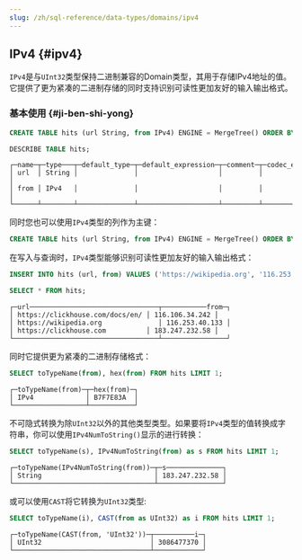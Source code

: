 ```yaml
---
slug: /zh/sql-reference/data-types/domains/ipv4
---
```

## IPv4 {#ipv4}

`IPv4`是与`UInt32`类型保持二进制兼容的Domain类型，其用于存储IPv4地址的值。它提供了更为紧凑的二进制存储的同时支持识别可读性更加友好的输入输出格式。

### 基本使用 {#ji-ben-shi-yong}

``` sql
CREATE TABLE hits (url String, from IPv4) ENGINE = MergeTree() ORDER BY url;

DESCRIBE TABLE hits;
```

    ┌─name─┬─type───┬─default_type─┬─default_expression─┬─comment─┬─codec_expression─┐
    │ url  │ String │              │                    │         │                  │
    │ from │ IPv4   │              │                    │         │                  │
    └──────┴────────┴──────────────┴────────────────────┴─────────┴──────────────────┘

同时您也可以使用`IPv4`类型的列作为主键：

``` sql
CREATE TABLE hits (url String, from IPv4) ENGINE = MergeTree() ORDER BY from;
```

在写入与查询时，`IPv4`类型能够识别可读性更加友好的输入输出格式：

``` sql
INSERT INTO hits (url, from) VALUES ('https://wikipedia.org', '116.253.40.133')('https://clickhouse.com', '183.247.232.58')('https://clickhouse.com/docs/en/', '116.106.34.242');

SELECT * FROM hits;
```

    ┌─url────────────────────────────────┬───────────from─┐
    │ https://clickhouse.com/docs/en/ │ 116.106.34.242 │
    │ https://wikipedia.org              │ 116.253.40.133 │
    │ https://clickhouse.com          │ 183.247.232.58 │
    └────────────────────────────────────┴────────────────┘

同时它提供更为紧凑的二进制存储格式：

``` sql
SELECT toTypeName(from), hex(from) FROM hits LIMIT 1;
```

    ┌─toTypeName(from)─┬─hex(from)─┐
    │ IPv4             │ B7F7E83A  │
    └──────────────────┴───────────┘

不可隐式转换为除`UInt32`以外的其他类型类型。如果要将`IPv4`类型的值转换成字符串，你可以使用`IPv4NumToString()`显示的进行转换：

``` sql
SELECT toTypeName(s), IPv4NumToString(from) as s FROM hits LIMIT 1;
```

    ┌─toTypeName(IPv4NumToString(from))─┬─s──────────────┐
    │ String                            │ 183.247.232.58 │
    └───────────────────────────────────┴────────────────┘

或可以使用`CAST`将它转换为`UInt32`类型:

``` sql
SELECT toTypeName(i), CAST(from as UInt32) as i FROM hits LIMIT 1;
```

    ┌─toTypeName(CAST(from, 'UInt32'))─┬──────────i─┐
    │ UInt32                           │ 3086477370 │
    └──────────────────────────────────┴────────────┘


